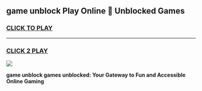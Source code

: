 
## game unblock Play Online 👋 Unblocked Games
<h3>
<a href="https://premium.freeplayer.one?title=game_unblock&ref=19F">CLICK TO PLAY</a></h3>
<hr>

<h3>
<a href="https://premium.freeplayer.one?title=game_unblock&ref=19F">CLICK 2 PLAY</a>
  
</h3>

<a href="https://premium.freeplayer.one?title=game_unblock&ref=19F"><img src="https://clearcache.store/games.png"></a>


**game unblock games unblocked: Your Gateway to Fun and Accessible Online Gaming**
